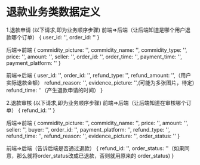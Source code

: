 # 退款业务类数据定义

1.退款申请 (以下请求,即为业务顺序步骤)
前端=>后端（让后端知道是哪个用户退款哪个订单）
{
    user_id: '',
    order_id: ''
}

后端=>前端
{
    commidity_picture: '',
    commidity_name: '',
    commidity_type: '',
    price: '',
    amount: '',
    seller: '',
    order_id: '',
    order_time: '',
    payment_time: '',
    payment_platform: ''
}

前端=>后端
{
    user_id: '',
    order_id: '',
    refund_type: '',
    refund_amount: '',（用户实际退款金额）
    refund_reason: '',
    evidence_picture: '',(可能为多张图片，待定)
    refund_time: ''（产生退款申请的时间）
}



2.退款审核  (以下请求,即为业务顺序步骤)
前端=>后端（让后端知道在审核哪个订单）
{
    refund_id: ''
}

后端=>前端
{
    commidity_picture: '',
    commidity_name: '',
    price: '',
    amount: '',
    seller: '',
    buyer: '',
    order_id: '',
    payment_platform: '',
    refund_type: '',
    refund_time: '',
    refund_reason: '',
    evidence_picture: '',
    order_status: ''
}

前端=>后端（告诉后端是否通过退款）
{
    refund_id: '',
    order_status: ''（如果同意，那么就将order_status改成已退款，否则就用原来的
                    order_status)
}

